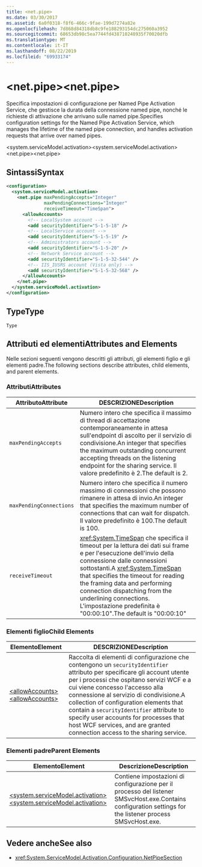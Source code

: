 ```yaml
---
title: <net.pipe>
ms.date: 03/30/2017
ms.assetid: 6a0f0318-f8f6-466c-9fae-199d7274a82e
ms.openlocfilehash: 7d868d84318db8c9fe188293154dc275060a3952
ms.sourcegitcommit: 68653db98c5ea7744fd438710248935f70020dfb
ms.translationtype: MT
ms.contentlocale: it-IT
ms.lasthandoff: 08/22/2019
ms.locfileid: "69933174"
---
```

# <a name="netpipe"></a><span data-ttu-id="428a2-102">\<net.pipe></span><span class="sxs-lookup"><span data-stu-id="428a2-102">\<net.pipe></span></span>
<span data-ttu-id="428a2-103">Specifica impostazioni di configurazione per Named Pipe Activation Service, che gestisce la durata della connessione named pipe, nonché le richieste di attivazione che arrivano sulle named pipe.</span><span class="sxs-lookup"><span data-stu-id="428a2-103">Specifies configuration settings for the Named Pipe Activation Service, which manages the lifetime of the named pipe connection, and handles activation requests that arrive over named pipes.</span></span>  
  
 <span data-ttu-id="428a2-104">\<system.serviceModel.activation></span><span class="sxs-lookup"><span data-stu-id="428a2-104">\<system.serviceModel.activation></span></span>  
<span data-ttu-id="428a2-105">\<net.pipe></span><span class="sxs-lookup"><span data-stu-id="428a2-105">\<net.pipe></span></span>  
  
## <a name="syntax"></a><span data-ttu-id="428a2-106">Sintassi</span><span class="sxs-lookup"><span data-stu-id="428a2-106">Syntax</span></span>  
  
```xml  
<configuration>
  <system.serviceModel.activation>
    <net.pipe maxPendingAccepts="Integer"
              maxPendingConnections="Integer"
              receiveTimeout="TimeSpan">
      <allowAccounts>
        <!-- LocalSystem account -->
        <add securityIdentifier="S-1-5-18" />
        <!-- LocalService account -->
        <add securityIdentifier="S-1-5-19" />
        <!-- Administrators account -->
        <add securityIdentifier="S-1-5-20" />
        <!-- Network Service account -->
        <add securityIdentifier="S-1-5-32-544" />
        <!-- IIS_IUSRS account (Vista only) -->
        <add securityIdentifier="S-1-5-32-568" />
      </allowAccounts>
    </net.pipe>
  </system.serviceModel.activation>
</configuration>
```  
  
## <a name="type"></a><span data-ttu-id="428a2-107">Type</span><span class="sxs-lookup"><span data-stu-id="428a2-107">Type</span></span>  
 `Type`  
  
## <a name="attributes-and-elements"></a><span data-ttu-id="428a2-108">Attributi ed elementi</span><span class="sxs-lookup"><span data-stu-id="428a2-108">Attributes and Elements</span></span>  
 <span data-ttu-id="428a2-109">Nelle sezioni seguenti vengono descritti gli attributi, gli elementi figlio e gli elementi padre.</span><span class="sxs-lookup"><span data-stu-id="428a2-109">The following sections describe attributes, child elements, and parent elements.</span></span>  
  
### <a name="attributes"></a><span data-ttu-id="428a2-110">Attributi</span><span class="sxs-lookup"><span data-stu-id="428a2-110">Attributes</span></span>  
  
|<span data-ttu-id="428a2-111">Attributo</span><span class="sxs-lookup"><span data-stu-id="428a2-111">Attribute</span></span>|<span data-ttu-id="428a2-112">DESCRIZIONE</span><span class="sxs-lookup"><span data-stu-id="428a2-112">Description</span></span>|  
|---------------|-----------------|  
|`maxPendingAccepts`|<span data-ttu-id="428a2-113">Numero intero che specifica il massimo di thread di accettazione contemporaneamente in attesa sull'endpoint di ascolto per il servizio di condivisione.</span><span class="sxs-lookup"><span data-stu-id="428a2-113">An integer that specifies the maximum outstanding concurrent accepting threads on the listening endpoint for the sharing service.</span></span> <span data-ttu-id="428a2-114">Il valore predefinito è 2.</span><span class="sxs-lookup"><span data-stu-id="428a2-114">The default is 2.</span></span>|  
|`maxPendingConnections`|<span data-ttu-id="428a2-115">Numero intero che specifica il numero massimo di connessioni che possono rimanere in attesa di invio.</span><span class="sxs-lookup"><span data-stu-id="428a2-115">An integer that specifies the maximum number of connections that can wait for dispatch.</span></span> <span data-ttu-id="428a2-116">Il valore predefinito è 100.</span><span class="sxs-lookup"><span data-stu-id="428a2-116">The default is 100.</span></span>|  
|`receiveTimeout`|<span data-ttu-id="428a2-117"><xref:System.TimeSpan> che specifica il timeout per la lettura dei dati sui frame e per l'esecuzione dell'invio della connessione dalle connessioni sottostanti.</span><span class="sxs-lookup"><span data-stu-id="428a2-117">A <xref:System.TimeSpan> that specifies the timeout for reading the framing data and performing connection dispatching from the underlining connections.</span></span> <span data-ttu-id="428a2-118">L'impostazione predefinita è "00:00:10".</span><span class="sxs-lookup"><span data-stu-id="428a2-118">The default is "00:00:10"</span></span>|  
  
### <a name="child-elements"></a><span data-ttu-id="428a2-119">Elementi figlio</span><span class="sxs-lookup"><span data-stu-id="428a2-119">Child Elements</span></span>  
  
|<span data-ttu-id="428a2-120">Elemento</span><span class="sxs-lookup"><span data-stu-id="428a2-120">Element</span></span>|<span data-ttu-id="428a2-121">DESCRIZIONE</span><span class="sxs-lookup"><span data-stu-id="428a2-121">Description</span></span>|  
|-------------|-----------------|  
|[<span data-ttu-id="428a2-122">\<allowAccounts></span><span class="sxs-lookup"><span data-stu-id="428a2-122">\<allowAccounts></span></span>](allowaccounts.md)|<span data-ttu-id="428a2-123">Raccolta di elementi di configurazione che contengono un `securityIdentifier` attributo per specificare gli account utente per i processi che ospitano servizi WCF e a cui viene concesso l'accesso alla connessione al servizio di condivisione.</span><span class="sxs-lookup"><span data-stu-id="428a2-123">A collection of configuration elements that contain a `securityIdentifier` attribute to specify user accounts for processes that host WCF services, and are granted connection access to the sharing service.</span></span>|  
  
### <a name="parent-elements"></a><span data-ttu-id="428a2-124">Elementi padre</span><span class="sxs-lookup"><span data-stu-id="428a2-124">Parent Elements</span></span>  
  
|<span data-ttu-id="428a2-125">Elemento</span><span class="sxs-lookup"><span data-stu-id="428a2-125">Element</span></span>|<span data-ttu-id="428a2-126">Descrizione</span><span class="sxs-lookup"><span data-stu-id="428a2-126">Description</span></span>|  
|-------------|-----------------|  
|[<span data-ttu-id="428a2-127">\<system.serviceModel.activation></span><span class="sxs-lookup"><span data-stu-id="428a2-127">\<system.serviceModel.activation></span></span>](system-servicemodel-activation.md)|<span data-ttu-id="428a2-128">Contiene impostazioni di configurazione per il processo del listener SMSvcHost.exe.</span><span class="sxs-lookup"><span data-stu-id="428a2-128">Contains configuration settings for the listener process SMSvcHost.exe.</span></span>|  
  
## <a name="see-also"></a><span data-ttu-id="428a2-129">Vedere anche</span><span class="sxs-lookup"><span data-stu-id="428a2-129">See also</span></span>

- <xref:System.ServiceModel.Activation.Configuration.NetPipeSection>
